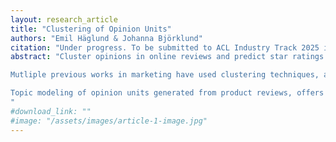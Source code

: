 ```yaml
---
layout: research_article
title: "Clustering of Opinion Units"
authors: "Emil Häglund & Johanna Björklund"
citation: "Under progress. To be submitted to ACL Industry Track 2025 in late February"
abstract: "Cluster opinions in online reviews and predict star ratings based on topics. Provides answers on what topics consumers are discussing, the sentiments of these dicsussions and the impact of an overall satisfaction metrics- the star rating of the review.

Mutliple previous works in marketing have used clustering techniques, alternatively available few-topic metadata to find out how topics in reviews and correlate to star rating.

Topic modeling of opinion units generated from product reviews, offers a comprehensive understanding of customer discussions, capturing both the topics they are focused on and the strength of their sentiments. By correlating these topics with business metrics such as star ratings, valuable insights can be uncovered regarding how specific concerns influence business outcomes. The use of opinion units overcomes challenges found in previous work, particularly those related to separating individual opinions within reviews and enhancing the interpretability of which sections of the raw text influenced the clustering or regression result.
"
#download_link: ""
#image: "/assets/images/article-1-image.jpg"
---
```


